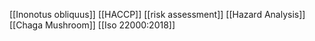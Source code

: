 [[Inonotus obliquus]]
[[HACCP]]
[[risk assessment]]
[[Hazard Analysis]]
[[Chaga Mushroom]]
[[Iso 22000:2018]]
